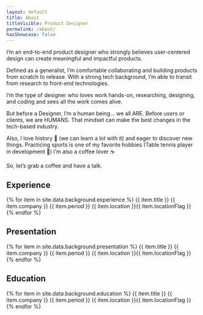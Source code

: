 ```yaml
---
layout: default
title: About
titleVisible: Product Designer
permalink: /about/
hasShowcase: false
---
```


I’m an end-to-end product designer who strongly believes user-centered design can create meaningful and impactful products.

Defined as a generalist, I’m comfortable collaborating and building products from scratch to release. With a strong tech background, I’m able to transit from research to front-end technologies.

I’m the type of designer who loves work hands-on, researching, designing, and coding and sees all the work comes alive.

But before a Designer, I’m a human being... we all ARE. Before users or clients, we are HUMANS. That mindset can make the best changes in the tech-based industry.

Also, I love history 🗿 (we can learn a lot with it) and eager to discover new things. Practicing sports is one of my favorite hobbies (Table tennis player in development 🏓) I’m also a coffee lover ☕

So, let’s grab a coffee and have a talk.

## Experience

{% for item in site.data.background.experience %}
  {{ item.title }}
  {{ item.company }}
  {{ item.period }}
  {{ item.location }}{{ item.locationFlag }}
{% endfor %}

## Presentation

{% for item in site.data.background.presentation %}
  {{ item.title }}
  {{ item.company }}
  {{ item.period }}
  {{ item.location }}{{ item.locationFlag }}
{% endfor %}

## Education

{% for item in site.data.background.education %}
  {{ item.title }}
  {{ item.company }}
  {{ item.period }}
  {{ item.location }}{{ item.locationFlag }}
{% endfor %}
